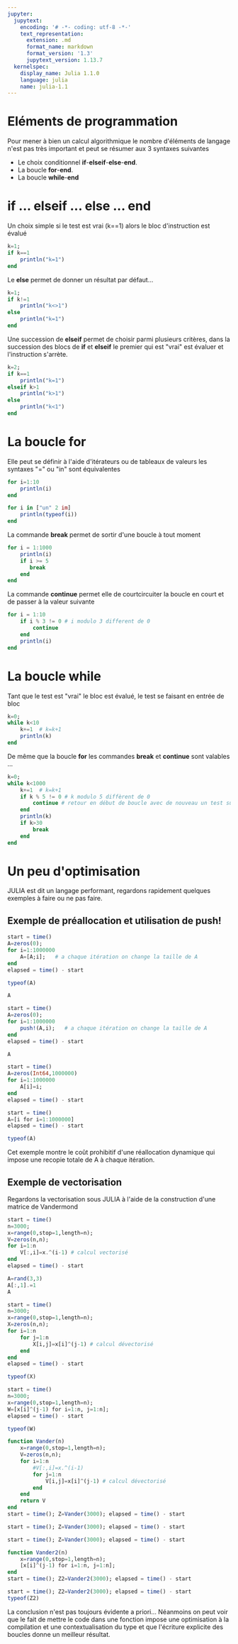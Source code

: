 ```yaml
---
jupyter:
  jupytext:
    encoding: '# -*- coding: utf-8 -*-'
    text_representation:
      extension: .md
      format_name: markdown
      format_version: '1.3'
      jupytext_version: 1.13.7
  kernelspec:
    display_name: Julia 1.1.0
    language: julia
    name: julia-1.1
---
```


<!-- #region -->
# Eléments de programmation

Pour mener à bien un calcul algorithmique le nombre d'éléments de langage n'est pas très important et peut se résumer aux 3 syntaxes suivantes

* Le choix conditionnel **if**-**elseif**-**else**-**end**.
* La boucle **for**-**end**.
* La boucle **while**-**end**


# if ... elseif ... else ... end

Un choix simple si le test est vrai (k==1) alors le bloc d'instruction est évalué
<!-- #endregion -->

```julia
k=1;
if k==1
    println("k=1")
end
```

Le **else** permet de donner un résultat par défaut...

```julia
k=1;
if k!=1
    println("k<>1")
else
    println("k=1")
end
```

Une succession de **elseif** permet de choisir parmi plusieurs critères, dans la succession des blocs de **if** et **elseif** le premier qui est "vrai" est évaluer et l'instruction s'arrète.

```julia
k=2;
if k==1
    println("k=1")
elseif k>1
    println("k>1")
else 
    println("k<1")
end
```

# La boucle for

Elle peut se définir à l'aide d'itérateurs ou de tableaux de valeurs les syntaxes "=" ou "in" sont équivalentes

```julia
for i=1:10
    println(i)
end
```

```julia
for i in ["un" 2 im]
    println(typeof(i))
end
```

La commande **break** permet de sortir d'une boucle à tout moment

```julia
for i = 1:1000
    println(i)
    if i >= 5
       break
    end
end
```

La commande **continue** permet elle de courtcircuiter la boucle en court et de passer à la valeur suivante

```julia
for i = 1:10
    if i % 3 != 0 # i modulo 3 different de 0
        continue
    end
    println(i)
end
```

# La boucle while

Tant que le test est "vrai" le bloc est évalué, le test se faisant en entrée de bloc

```julia
k=0;
while k<10
    k+=1  # k=k+1
    println(k)
end
```

De même que la boucle **for** les commandes **break** et **continue** sont valables ...

```julia
k=0;
while k<1000
    k+=1  # k=k+1
    if k % 5 != 0 # k modulo 5 diffèrent de 0
        continue # retour en début de boucle avec de nouveau un test sur k
    end
    println(k)
    if k>30
        break
    end
end
```

# Un peu d'optimisation

JULIA est dit un langage performant, regardons rapidement quelques exemples à faire ou ne pas faire.

## Exemple de préallocation et utilisation de push!

```julia
start = time()
A=zeros(0);
for i=1:1000000
    A=[A;i];   # a chaque itération on change la taille de A
end
elapsed = time() - start
```

```julia
typeof(A)
```

```julia
A
```

```julia
start = time()
A=zeros(0);
for i=1:1000000
    push!(A,i);   # a chaque itération on change la taille de A
end
elapsed = time() - start
```

```julia
A
```

```julia
start = time()
A=zeros(Int64,1000000)
for i=1:1000000
    A[i]=i;
end
elapsed = time() - start
```

```julia
start = time()
A=[i for i=1:1000000]
elapsed = time() - start
```

```julia
typeof(A)
```

Cet exemple montre le coût prohibitif d'une réallocation dynamique qui impose une recopie totale de A à chaque itération.

## Exemple de vectorisation

Regardons la vectorisation sous JULIA à l'aide de la construction d'une matrice de Vandermond


```julia
start = time()
n=3000;
x=range(0,stop=1,length=n);
V=zeros(n,n);
for i=1:n
    V[:,i]=x.^(i-1) # calcul vectorisé
end
elapsed = time() - start
```

```julia
A=rand(3,3)
A[:,1].=1
A
```

```julia
start = time()
n=3000;
x=range(0,stop=1,length=n);
X=zeros(n,n);
for i=1:n
    for j=1:n
        X[i,j]=x[i]^(j-1) # calcul dévectorisé
    end
end
elapsed = time() - start
```

```julia
typeof(X)
```

```julia
start = time()
n=3000;
x=range(0,stop=1,length=n);
W=[x[i]^(j-1) for i=1:n, j=1:n];
elapsed = time() - start
```

```julia
typeof(W)
```

```julia
function Vander(n)
    x=range(0,stop=1,length=n);
    V=zeros(n,n);
    for i=1:n
        #V[:,i]=x.^(i-1)
        for j=1:n
            V[i,j]=x[i]^(j-1) # calcul dévectorisé
        end
    end
    return V
end
start = time(); Z=Vander(3000); elapsed = time() - start
```

```julia
start = time(); Z=Vander(3000); elapsed = time() - start 
```

```julia
start = time(); Z=Vander(3000); elapsed = time() - start  
```

```julia
function Vander2(n)
    x=range(0,stop=1,length=n);
    [x[i]^(j-1) for i=1:n, j=1:n];
end
start = time(); Z2=Vander2(3000); elapsed = time() - start 
```

```julia
start = time(); Z2=Vander2(3000); elapsed = time() - start  
typeof(Z2)
```

La conclusion n'est pas toujours évidente a priori... Néanmoins on peut voir que le fait de mettre le code dans une fonction impose une optimisation à la compilation et une contextualisation du type et que l'écriture explicite des boucles donne un meilleur résultat.

```julia

```
